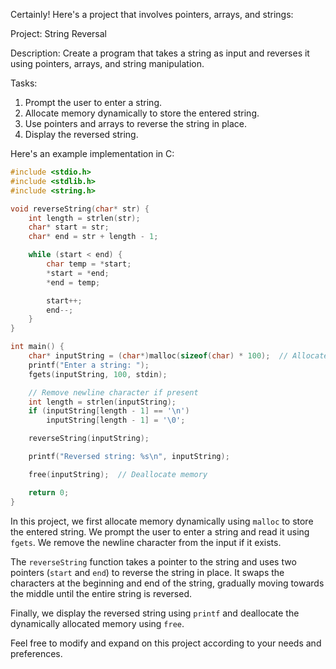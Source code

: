 Certainly! Here's a project that involves pointers, arrays, and strings:

Project: String Reversal

Description:
Create a program that takes a string as input and reverses it using pointers, arrays, and string manipulation.

Tasks:
1. Prompt the user to enter a string.
2. Allocate memory dynamically to store the entered string.
3. Use pointers and arrays to reverse the string in place.
4. Display the reversed string.

Here's an example implementation in C:

```c
#include <stdio.h>
#include <stdlib.h>
#include <string.h>

void reverseString(char* str) {
    int length = strlen(str);
    char* start = str;
    char* end = str + length - 1;

    while (start < end) {
        char temp = *start;
        *start = *end;
        *end = temp;

        start++;
        end--;
    }
}

int main() {
    char* inputString = (char*)malloc(sizeof(char) * 100);  // Allocate memory for input string
    printf("Enter a string: ");
    fgets(inputString, 100, stdin);

    // Remove newline character if present
    int length = strlen(inputString);
    if (inputString[length - 1] == '\n')
        inputString[length - 1] = '\0';

    reverseString(inputString);

    printf("Reversed string: %s\n", inputString);

    free(inputString);  // Deallocate memory

    return 0;
}
```

In this project, we first allocate memory dynamically using `malloc` to store the entered string. We prompt the user to enter a string and read it using `fgets`. We remove the newline character from the input if it exists.

The `reverseString` function takes a pointer to the string and uses two pointers (`start` and `end`) to reverse the string in place. It swaps the characters at the beginning and end of the string, gradually moving towards the middle until the entire string is reversed.

Finally, we display the reversed string using `printf` and deallocate the dynamically allocated memory using `free`.

Feel free to modify and expand on this project according to your needs and preferences.
